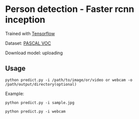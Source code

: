 # Person detection - Faster rcnn inception 

Trained with [Tensorflow](https://github.com/tensorflow/models/tree/master/research/object_detection)

Dataset: [PASCAL VOC](http://host.robots.ox.ac.uk/pascal/VOC/)

Download model: uploading


## Usage
`python predict.py -i /path/to/image/or/video or webcam -o /path/output/directory(optional)`

Example:

`python predict.py -i sample.jpg`

`python predict.py -i webcam`
